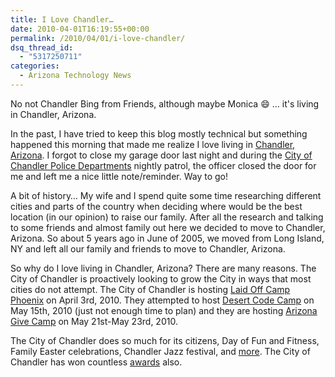 ```yaml
---
title: I Love Chandler…
date: 2010-04-01T16:19:55+00:00
permalink: /2010/04/01/i-love-chandler/
dsq_thread_id:
  - "5317250711"
categories:
  - Arizona Technology News
---
```

No not Chandler Bing from Friends, although maybe Monica :smile: … it's living in Chandler, Arizona.

In the past, I have tried to keep this blog mostly technical but something happened this morning that made me realize I love living in [Chandler, Arizona](http://www.chandleraz.gov "City of Chandler web site."). I forgot to close my garage door last night and during the [City of Chandler Police Departments](http://chandlerpd.com) nightly patrol, the officer closed the door for me and left me a nice little note/reminder. Way to go!

A bit of history… My wife and I spend quite some time researching different cities and parts of the country when deciding where would be the best location (in our opinion) to raise our family. After all the research and talking to some friends and almost family out here we decided to move to Chandler, Arizona. So about 5 years ago in June of 2005, we moved from Long Island, NY and left all our family and friends to move to Chandler, Arizona.

So why do I love living in Chandler, Arizona? There are many reasons. The City of Chandler is proactively looking to grow the City in ways that most cities do not attempt.  The City of Chandler is hosting [Laid Off Camp Phoenix](http://laidoffcampphoenix.com) on April 3rd, 2010.  They attempted to host [Desert Code Camp](http://desertcodecamp.com) on May 15th, 2010 (just not enough time to plan) and they are hosting [Arizona Give Camp](http://azgivecamp.org/Home.aspx) on May 21st-May 23rd, 2010.

The City of Chandler does so much for its citizens, Day of Fun and Fitness, Family Easter celebrations, Chandler Jazz festival,  and [more](http://www.chandleraz.gov/newsreleasearchive.aspx). The City of Chandler has won countless [awards](http://www.chandleraz.gov/default.aspx?pageid=22) also.